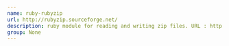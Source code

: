 ```yaml
---
name: ruby-rubyzip
url: http://rubyzip.sourceforge.net/
description: ruby module for reading and writing zip files. URL : http://rubyzip.sourceforge.net/ Groups : None
group: None
---
```

